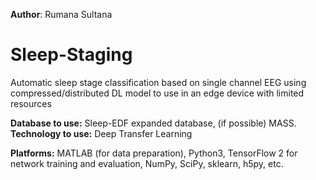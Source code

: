 **Author**: Rumana Sultana
# Sleep-Staging
Automatic sleep stage classification based on single channel EEG using compressed/distributed DL model to use in an edge device with limited resources

**Database to use:** Sleep-EDF expanded database, (if possible) MASS.
**Technology to use:** Deep Transfer Learning

**Platforms:** MATLAB (for data preparation), Python3, TensorFlow 2 for network training and evaluation, NumPy, SciPy, sklearn, h5py, etc. 
